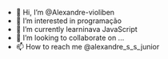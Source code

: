 - 👋 Hi, I’m @Alexandre-violiben
- 👀 I’m interested in programação
- 🌱 I’m currently learninava JavaScript
- 💞️ I’m looking to collaborate on ...
- 📫 How to reach me @alexandre_s_s_junior

<!---
Alexandre-violiben/Alexandre-violiben is a ✨ special ✨ repository because its `README.md` (this file) appears on your GitHub profile.
You can click the Preview link to take a look at your changes.
--->
